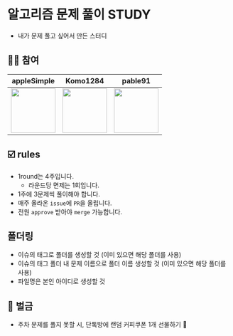 # 알고리즘 문제 풀이 STUDY 
- 내가 문제 풀고 싶어서 만든 스터디

## 🧑‍💻 참여

| appleSimple | Komo1284 | pable91 |
|-------|-------|-------|
| [<img src="https://github.com/appleSimple.png" width="100">](https://github.com/appleSimple) | [<img src="https://github.com/Komo1284.png" width="100">](https://github.com/Komo1284) | [<img src="https://github.com/pable91.png" width="100">](https://github.com/pable91) |

## ☑️ rules
- 1round는 4주입니다.
  - 라운드당 면제는 1회입니다.
- 1주에 3문제씩 풀이해야 합니다.
- 매주 올라온 `issue`에 `PR`을 올립니다.
- 전원 `approve` 받아야 `merge` 가능합니다.

## 폴더링
- 이슈의 태그로 폴더를 생성할 것 (이미 있으면 해당 폴더를 사용)
- 이슈의 태그 폴더 내 문제 이름으로 폴더 이름 생성할 것 (이미 있으면 해당 폴더를 사용)
- 파일명은 본인 아이디로 생성할 것

## 💸 벌금
- 주차 문제를 풀지 못할 시, 단톡방에 랜덤 커피쿠폰 1개 선물하기 🎁
